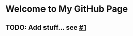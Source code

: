 # Welcome to My GitHub Page

## TODO: Add stuff... see [#1](https://github.com/daniel-nsc/www/issues/1)
